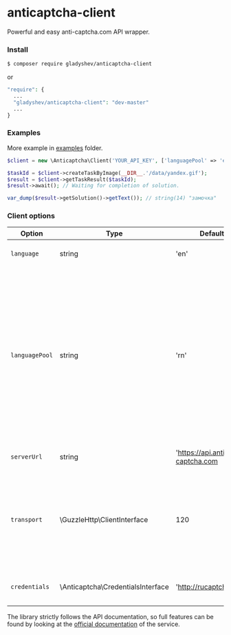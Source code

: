 anticaptcha-client
==================
Powerful and easy anti-captcha.com API wrapper.

### Install 

```bash
$ composer require gladyshev/anticaptcha-client
```
or 
```php
"require": {
  ...
  "gladyshev/anticaptcha-client": "dev-master"
  ...
}
```

### Examples
More example in [examples](/examples) folder.

```php
$client = new \Anticaptcha\Client('YOUR_API_KEY', ['languagePool' => 'en']));

$taskId = $client->createTaskByImage(__DIR__.'/data/yandex.gif');
$result = $client->getTaskResult($taskId);
$result->await(); // Waiting for completion of solution.

var_dump($result->getSolution()->getText()); // string(14) "замочка"
```

### Client options

Option | Type | Default | Description 
---| --- | --- | ---
`language` | string | 'en' | Error messages language
`languagePool`| string | 'rn' | Sets workers pool language. At the moment the following language pools are available:  en (default) : English language queue  rn  : group of countries: Russia, Ukraine, Belarus, Kazahstan
`serverUrl`| string	| 'https://api.anti-captcha.com | Anti-captcha API URL 
`transport` | \GuzzleHttp\ClientInterface | 120 | Guzzle library HTTP client, set you own configured client for debug issues or logging for example 
`credentials` | \Anticaptcha\CredentialsInterface | 'http://rucaptcha.com' | Credentials object now contain API key only

The library strictly follows the API documentation, so full features can be found by looking at the [official documentation](https://anticaptcha.atlassian.net/wiki/spaces/API/pages/196635/Documentation+in+English) of the service.